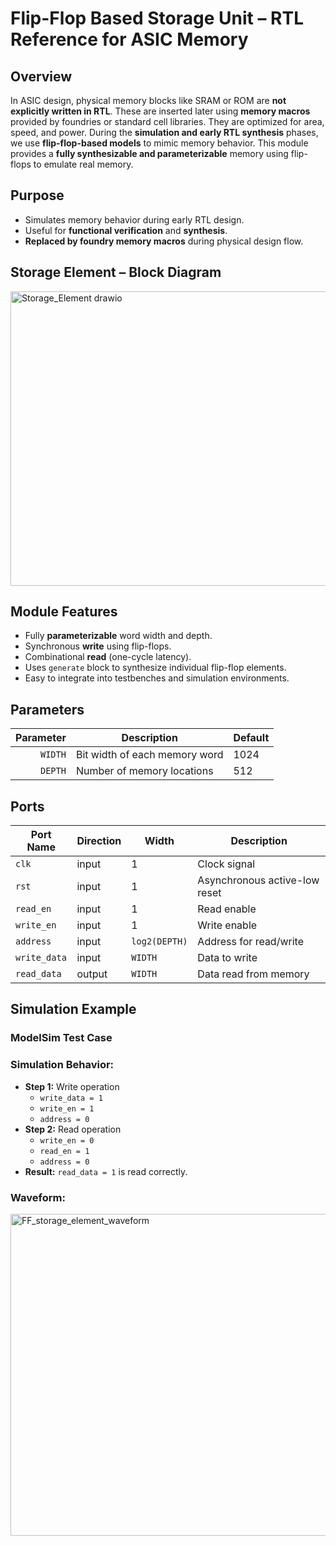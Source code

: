 # Flip-Flop Based Storage Unit – RTL Reference for ASIC Memory

## Overview

In ASIC design, physical memory blocks like SRAM or ROM are **not explicitly written in RTL**. These are inserted later using **memory macros** provided by foundries or standard cell libraries. They are optimized for area, speed, and power. During the **simulation and early RTL synthesis** phases, we use **flip-flop-based models** to mimic memory behavior. This module provides a **fully synthesizable and parameterizable** memory using flip-flops to emulate real memory.

## Purpose

- Simulates memory behavior during early RTL design.
- Useful for **functional verification** and **synthesis**.
- **Replaced by foundry memory macros** during physical design flow.

## Storage Element – Block Diagram

<img width="819" height="471" alt="Storage_Element drawio" src="https://github.com/user-attachments/assets/9934ac8c-7a78-4a86-8c0a-1aff8738f14b" />


## Module Features

- Fully **parameterizable** word width and depth.
- Synchronous **write** using flip-flops.
- Combinational **read** (one-cycle latency).
- Uses `generate` block to synthesize individual flip-flop elements.
- Easy to integrate into testbenches and simulation environments.


## Parameters

| Parameter | Description                    | Default |
|----------:|--------------------------------|:--------|
| `WIDTH`   | Bit width of each memory word  | 1024    |
| `DEPTH`   | Number of memory locations     | 512     |

## Ports

| Port Name   | Direction | Width                    | Description                        |
|-------------|-----------|--------------------------|------------------------------------|
| `clk`       | input     | 1                        | Clock signal                       |
| `rst`       | input     | 1                        | Asynchronous active-low reset      |
| `read_en`   | input     | 1                        | Read enable                        |
| `write_en`  | input     | 1                        | Write enable                       |
| `address`   | input     | `log2(DEPTH)`            | Address for read/write             |
| `write_data`| input     | `WIDTH`                  | Data to write                      |
| `read_data` | output    | `WIDTH`                  | Data read from memory              |

## Simulation Example

### ModelSim Test Case

### Simulation Behavior:
- **Step 1:** Write operation
  - `write_data = 1`
  - `write_en = 1`
  - `address = 0`
- **Step 2:** Read operation
  - `write_en = 0`
  - `read_en = 1`
  - `address = 0`
- **Result:** `read_data = 1` is read correctly.

### Waveform:
<img width="1358" height="515" alt="FF_storage_element_waveform" src="https://github.com/user-attachments/assets/a83377a9-c454-4c16-92db-0f9a77f6379d" />

